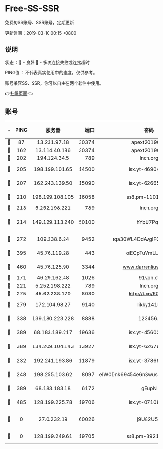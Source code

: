 # Free-SS-SSR

免费的SS账号、SSR账号，定期更新

更新时间：2019-03-10 00:15 +0800

## 说明

状态     ：🙂 - 良好 🙁 - 多次连接失败或连接超时

PING值   ：不代表真实使用中的速度，仅供参考。

账号兼容SS、SSR，你可以自由在两个软件中使用。

👉[扫码页面](https://liesauer.github.io/Free-SS-SSR/)👈

## 账号

|-|PING|服务器|端口|密码|加密方式|区域|
|:----:|:----:|:-----:|-----:|:----:|:----:|:----:|
|🙂|87|13.231.97.18|30374|apext2019006|chacha20|JP|
|🙂|162|13.114.40.186|30374|apext2019006|chacha20|JP|
|🙂|202|194.124.34.5|789|lncn.org|rc4|JP|
|🙂|205|198.199.101.65|14500|isx.yt-46904516|aes-256-cfb|US|
|🙂|207|162.243.139.50|15090|isx.yt-62665440|aes-256-cfb|US|
|🙂|210|198.199.108.105|16058|ss8.pm-11016840|aes-256-cfb|US|
|🙂|213|5.252.198.221|789|lncn.org|rc4|JP|
|🙂|214|149.129.113.240|50100|hYpU7PqP|chacha20-ietf-poly1305|CN|
|🙂|272|109.238.6.24|9452|rqa30WL4DdAvgIFG6Fs3znzTa|aes-256-cfb|FR|
|🙂|395|45.76.119.28|443|oiECpTuVmLLxk4Ts|aes-256-cfb|AU|
|🙂|460|45.76.125.90|3344|www.darrenliuwei.com|aes-256-cfb|AU|
|🙂|171|46.29.162.48|1026|91vpn.cf|rc4-md5|RU|
|🙂|221|5.252.198.222|789|lncn.org|rc4|JP|
|🙂|275|45.62.238.179|8080|http://t.cn/EGJIyrl|rc4-md5|CA|
|🙂|279|172.104.98.27|9140|likky1415|aes-256-cfb|JP|
|🙂|338|139.180.223.228|8888|123456..|aes-256-cfb|JP|
|🙂|389|68.183.189.217|19636|isx.yt-45602835|aes-256-cfb|SG|
|🙂|389|134.209.104.143|13927|isx.yt-62679533|aes-256-cfb|SG|
|🙁|232|192.241.193.86|11879|isx.yt-37868942|aes-256-cfb|US|
|🙁|248|198.255.103.62|8097|eIW0Dnk69454e6nSwuspv9DmS201tQ0D|aes-256-cfb|US|
|🙁|389|68.183.183.18|6172|gEupN|aes-256-cfb|SG|
|🙁|485|128.199.225.78|19706|isx.yt-07108179|aes-256-cfb|SG|
|🙁|0|27.0.232.19|60026|j9U82U53|xchacha20-ietf-poly1305|HK|
|🙁|0|128.199.249.61|19705|ss8.pm-39219845|aes-256-cfb|SG|
